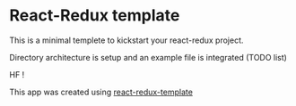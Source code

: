 # React-Redux template
This is a minimal templete to kickstart your react-redux project.

Directory architecture is setup and an example file is integrated (TODO list)

HF !

This app was created using [react-redux-template](https://github.com/kenfire/react-redux-template)
